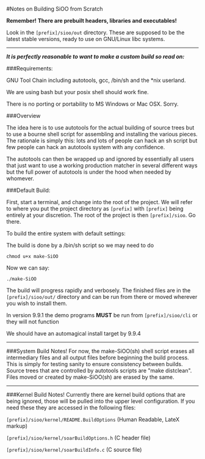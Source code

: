 #Notes on Building SiOO from Scratch

**Remember! There are prebuilt headers, libraries and executables!**

Look in the `[prefix]/sioo/out` directory. These are supposed to be
the latest stable versions, ready to use on GNU/Linux libc systems.

***

**_It is perfectly reasonable to want to make a custom build so read on:_**

###Requirements:

GNU Tool Chain including autotools, gcc, /bin/sh and the *nix userland.

We are using bash but your posix shell should work fine.

There is no porting or portability to MS Windows or Mac OSX. Sorry.

###Overview

The idea here is to use autotools for the actual building of source
trees but to use a bourne shell script for assembling and installing
the various pieces. The rationale is simply this: lots and lots of 
people can hack an sh script but few people can hack an autotools
system with any confidence.

The autotools can then be wrapped up and ignored by essentially
all users that just want to use a working production matcher in 
several different ways but the full power of autotools is under
the hood when needed by whomever.

###Default Build:

First, start a terminal, and change into the root of the project. We will refer to where you put the project directory as `[prefix]` with `[prefix]` being entirely at your discretion. The root of the project is then `[prefix]/sioo`. Go there.

To build the entire system with default settings:

The build is done by a /bin/sh script so we may need to do 

`chmod u+x make-SiOO`

Now we can say:

`./make-SiOO`

The build will progress rapidly and verbosely. The finished files 
are in the `[prefix]/sioo/out/` directory and can be run from there 
or moved wherever you wish to install them. 

In version 9.9.1 the demo programs **MUST** be run from `[prefix]/sioo/cli` 
or they will not function

We should have an automagical install target by 9.9.4

***

###System Build Notes!
For now, the make-SiOO(sh) shell script erases all intermediary files and all 
output files before beginning the build process. This is simply for testing 
sanity to ensure consistency between builds. Source trees that are controlled 
by autotools scripts are "make distclean". Files moved or created by 
make-SiOO(sh) are erased by the same.

***

###Kernel Build Notes!
Currently there are kernel build options that are being ignored,
those will be pulled into the upper level configuration. If you need
these they are accessed in the following files:

`[prefix]/sioo/kernel/README.BuildOptions` (Human Readable, LateX markup)

`[prefix]/sioo/kernel/soarBuildOptions.h` (C header file)

`[prefix]/sioo/kernel/soarBuildInfo.c` (C source file)

